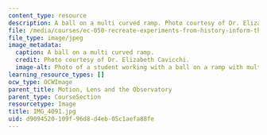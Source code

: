 ```yaml
---
content_type: resource
description: A ball on a multi curved ramp. Photo courtesy of Dr. Elizabeth Cavicchi.
file: /media/courses/ec-050-recreate-experiments-from-history-inform-the-future-from-the-past-galileo-january-iap-2010/d9094520109f96d8d4eb05c1aefa88fe_IMG_4091.jpg
file_type: image/jpeg
image_metadata:
  caption: A ball on a multi curved ramp.
  credit: Photo courtesy of Dr. Elizabeth Cavicchi.
  image-alt: Photo of a student working with a ball on a ramp with multiple hills.
learning_resource_types: []
ocw_type: OCWImage
parent_title: Motion, Lens and the Observatory
parent_type: CourseSection
resourcetype: Image
title: IMG_4091.jpg
uid: d9094520-109f-96d8-d4eb-05c1aefa88fe
---
```

